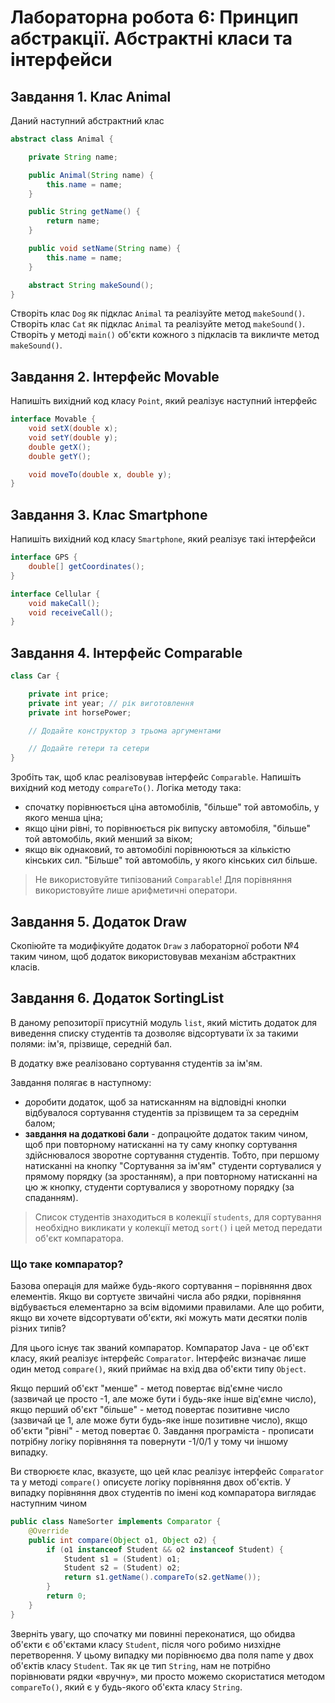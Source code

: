 # Лабораторна робота 6: Принцип абстракції. Абстрактні класи та інтерфейси

## Завдання 1. Клас Animal

Даний наступний абстрактний клас

```java
abstract class Animal {

    private String name;

    public Animal(String name) {
        this.name = name;
    }

    public String getName() {
        return name;
    }

    public void setName(String name) {
        this.name = name;
    }

    abstract String makeSound();
}
```

Створіть клас `Dog` як підклас `Animal` та реалізуйте метод `makeSound()`. Створіть клас `Cat` як підклас `Animal` та реалізуйте метод `makeSound()`. Створіть у методі `main()` об'єкти кожного з підкласів та викличте метод `makeSound()`.

## Завдання 2. Інтерфейс Movable

Напишіть вихідний код класу `Point`, який реалізує наступний інтерфейс

```java
interface Movable {
    void setX(double x);
    void setY(double y);
    double getX();
    double getY();

    void moveTo(double x, double y);
}
```

## Завдання 3. Клас Smartphone

Напишіть вихідний код класу `Smartphone`, який реалізує такі інтерфейси

```java
interface GPS {
    double[] getCoordinates();
}

interface Cellular {
    void makeCall();
    void receiveCall();
}
```

## Завдання 4. Інтерфейс Comparable

```java
class Car {

    private int price;
    private int year; // рік виготовлення
    private int horsePower;

    // Додайте конструктор з трьома аргументами

    // Додайте гетери та сетери
}
```

Зробіть так, щоб клас реалізовував інтерфейс `Comparable`. Напишіть вихідний код методу `compareTo()`. Логіка методу така:

- спочатку порівнюється ціна автомобілів, "більше" той автомобіль, у якого менша ціна;
- якщо ціни рівні, то порівнюється рік випуску автомобіля, "більше" той автомобіль, який менший за віком;
- якщо вік однаковий, то автомобілі порівнюються за кількістю кінських сил. "Більше" той автомобіль, у якого кінських сил більше.

> Не використовуйте типізований `Comparable`! Для порівняння використовуйте лише арифметичні оператори.

## Завдання 5. Додаток Draw

Скопіюйте та модифікуйте додаток `Draw` з лабораторної роботи №4 таким чином, щоб додаток використовував механізм абстрактних класів.

## Завдання 6. Додаток SortingList

В даному репозиторії присутній модуль `list`, який містить додаток для виведення списку студентів та дозволяє відсортувати їх за такими полями: ім'я, прізвище, середній бал.

В додатку вже реалізовано сортування студентів за ім'ям.

Завдання полягає в наступному:

- доробити додаток, щоб за натисканням на відповідні кнопки відбувалося сортування студентів за прізвищем та за середнім балом;
- **завдання на додаткові бали** - допрацюйте додаток таким чином, щоб при повторному натисканні на ту саму кнопку сортування здійснювалося зворотне сортування студентів. Тобто, при першому натисканні на кнопку "Сортування за ім'ям" студенти сортувалися у прямому порядку (за зростанням), а при повторному натисканні на цю ж кнопку, студенти сортувалися у зворотному порядку (за спаданням).

> Список студентів знаходиться в колекції `students`, для сортування необхідно викликати у колекції метод `sort()` і цей метод передати об'єкт компаратора.

### Що таке компаратор?

Базова операція для майже будь-якого сортування – порівняння двох елементів. Якщо ви сортуєте звичайні числа або рядки, порівняння відбувається елементарно за всім відомими правилами. Але що робити, якщо ви хочете відсортувати об'єкти, які можуть мати десятки полів різних типів?

Для цього існує так званий компаратор. Компаратор Java - це об'єкт класу, який реалізує інтерфейс `Comparator`. Інтерфейс визначає лише один метод `compare()`, який приймає на вхід два об'єкти типу `Object`. 

Якщо перший об'єкт "менше" - метод повертає від'ємне число (зазвичай це просто -1, але може бути і будь-яке інше від'ємне число), якщо перший об'єкт "більше" - метод повертає позитивне число (зазвичай це 1, але може бути будь-яке інше позитивне число), якщо об'єкти "рівні" - метод повертає 0.
Завдання програміста - прописати потрібну логіку порівняння та повернути -1/0/1 у тому чи іншому випадку.

Ви створюєте клас, вказуєте, що цей клас реалізує інтерфейс `Comparator` та у методі `compare()` описуєте логіку порівняння двох об'єктів. У випадку порівняння двох студентів по імені код компаратора виглядає наступним чином

```java
public class NameSorter implements Comparator {
    @Override
    public int compare(Object o1, Object o2) {
        if (o1 instanceof Student && o2 instanceof Student) {
            Student s1 = (Student) o1;
            Student s2 = (Student) o2;
            return s1.getName().compareTo(s2.getName());
        }
        return 0;
    }
}
```

Зверніть увагу, що спочатку ми повинні переконатися, що обидва об'єкти є об'єктами класу `Student`, після чого робимо низхідне перетворення.
У цьому випадку ми порівнюємо два поля name у двох об'єктів класу `Student`. Так як це тип `String`, нам не потрібно порівнювати рядки «вручну», ми просто можемо скористатися методом `compareTo()`, який є у будь-якого об'єкта класу `String`.
